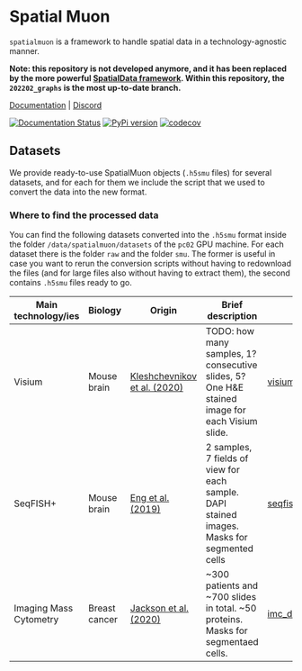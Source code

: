 # Spatial Muon

`spatialmuon` is a framework to handle spatial data in a technology-agnostic manner.

**Note: this repository is not developed anymore, and it has been replaced by the more powerful [SpatialData framework](https://github.com/scverse/spatialdata/). Within this repository, the `202202_graphs` is the most up-to-date branch.**

[Documentation](https://spatialmuon.readthedocs.io/) | [Discord](https://discord.com/invite/MMsgDhnSwQ)


[![Documentation Status](https://readthedocs.org/projects/spatialmuon/badge/?version=latest)](http://spatialmuon.readthedocs.io/?badge=latest)
[![PyPi version](https://img.shields.io/pypi/v/spatialmuon)](https://pypi.org/project/spatialmuon)
[![codecov](https://codecov.io/gh/ilia-kats/spatialmuon/branch/main/graph/badge.svg?token=NE7FEDB388)](https://codecov.io/gh/ilia-kats/spatialmuon)

## Datasets
We provide ready-to-use SpatialMuon objects (`.h5smu` files) for several datasets, and for each for them we include the script that we used to convert the data into the new format.

### Where to find the processed data

You can find the following datasets converted into the `.h5smu` format inside the folder 
`/data/spatialmuon/datasets` of the `pc02` GPU machine. 
For each dataset there is the folder `raw` and the folder `smu`. The former is useful in case you want to rerun the conversion scripts without having to redownload the files (and for large files also without having to extract them), the second contains `.h5smu` files ready to go.

 Main technology/ies | Biology | Origin | Brief description | Script | Folder in the `pc02` machine |
|-------------|-------------|---------|-----------|---------|------|
| Visium | Mouse brain | [Kleshchevnikov et al. (2020)](https://doi.org/10.1101/2020.11.15.378125) | TODO: how many samples, 1? consecutive slides, 5? One H&E stained image for each Visium slide.| [visium_mousebrain.py](./spatialmuon/datasets/visium_mousebrain.py) | `visium_mousebrain` |
| SeqFISH+ | Mouse brain | [Eng et al. (2019)](https://doi.org/10.1038/s41586-019-1049-y) | 2 samples, 7 fields of view for each sample. DAPI stained images. Masks for segmented cells | [seqfishplus.py](./spatialmuon/datasets/seqfishplus.py) | `seqfishplus` |
| Imaging Mass Cytometry | Breast cancer | [Jackson et al. (2020)](https://doi.org/10.5281/zenodo.3518284) | ~300 patients and ~700 slides in total. ~50 proteins. Masks for segmentaed cells. | [imc_download.py](./spatialmuon/datasets/imc_download.py) | `imc` |


